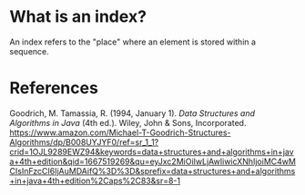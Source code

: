 
# What is an index?

 An index refers to the "place" where an element is stored within a sequence.



# References
Goodrich, M. Tamassia, R. (1994, January 1). *Data Structures and Algorithms in Java* (4th ed.). Wiley, John & Sons, Incorporated. <https://www.amazon.com/Michael-T-Goodrich-Structures-Algorithms/dp/B008UYJYF0/ref=sr_1_1?crid=1OJL9289EWZ94&keywords=data+structures+and+algorithms+in+java+4th+edition&qid=1667519269&qu=eyJxc2MiOiIwLjAwIiwicXNhIjoiMC4wMCIsInFzcCI6IjAuMDAifQ%3D%3D&sprefix=data+structures+and+algorithms+in+java+4th+edition%2Caps%2C83&sr=8-1>
